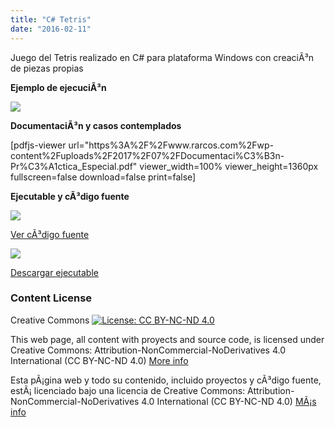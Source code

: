 ```yaml
---
title: "C# Tetris"
date: "2016-02-11"
---
```


Juego del Tetris realizado en C# para plataforma Windows con creaciÃ³n de piezas propias

 **Ejemplo de ejecuciÃ³n**

[![](images/Tetris_Captura-245x300.jpg)](http://localhost/wp-content/uploads/2017/07/Tetris_Captura.jpg)

 **DocumentaciÃ³n y casos contemplados**

\[pdfjs-viewer url="https%3A%2F%2Fwww.rarcos.com%2Fwp-content%2Fuploads%2F2017%2F07%2FDocumentaci%C3%B3n-Pr%C3%A1ctica\_Especial.pdf" viewer\_width=100% viewer\_height=1360px fullscreen=false download=false print=false\]

 **Ejecutable y cÃ³digo fuente**

[![](images/Code-Optimization-3-256x2561.png)](https://bitbucket.org/rubenarcos/tetris-c/src)

[Ver cÃ³digo fuente](https://bitbucket.org/rubenarcos/tetris-c/src)

[![](images/icono_archivo_exe1-297x300.png)](https://bitbucket.org/rubenarcos/tetris-c/downloads/Tetris.zip)

[Descargar ejecutable](https://bitbucket.org/rubenarcos/tetris-c/downloads/Tetris.zip)

### Content License

Creative Commons [![License: CC BY-NC-ND 4.0](images/88x31.png)](https://creativecommons.org/licenses/by-nc-nd/4.0/)

This web page, all content with proyects and source code, is licensed under Creative Commons: Attribution-NonCommercial-NoDerivatives 4.0 International (CC BY-NC-ND 4.0) [More info](https://creativecommons.org/licenses/by-nc-nd/4.0/)

Esta pÃ¡gina web y todo su contenido, incluido proyectos y cÃ³digo fuente, estÃ¡ licenciado bajo una licencia de Creative Commons: Attribution-NonCommercial-NoDerivatives 4.0 International (CC BY-NC-ND 4.0) [MÃ¡s info](https://creativecommons.org/licenses/by-nc-nd/4.0/deed.es)
